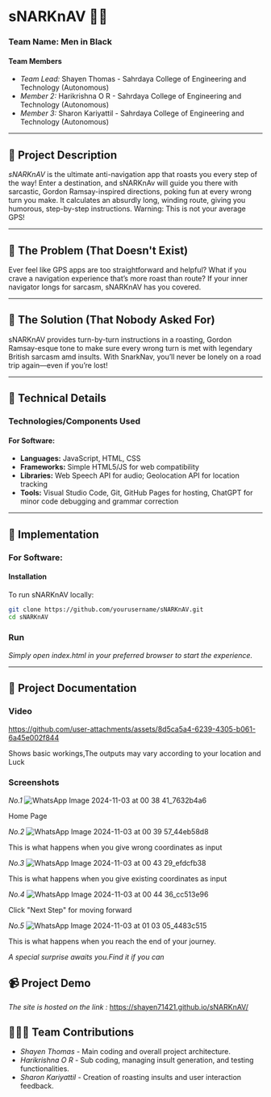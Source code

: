 # sNARKnAV 🚗💥

### Team Name: Men in Black

#### Team Members
- *Team Lead:* Shayen Thomas - Sahrdaya College of Engineering and Technology (Autonomous)
- *Member 2:* Harikrishna O R - Sahrdaya College of Engineering and Technology (Autonomous)
- *Member 3:* Sharon Kariyattil - Sahrdaya College of Engineering and Technology (Autonomous)

---

## 📖 Project Description

*sNARKnAV* is the ultimate anti-navigation app that roasts you every step of the way! Enter a destination, and sNARKnAv will guide you there with sarcastic, Gordon Ramsay-inspired directions, poking fun at every wrong turn you make. It calculates an absurdly long, winding route, giving you humorous, step-by-step instructions. Warning: This is not your average GPS!

---

## 🚫 The Problem (That Doesn't Exist)

Ever feel like GPS apps are too straightforward and helpful? What if you crave a navigation experience that’s more roast than route? If your inner navigator longs for sarcasm, sNARKnAV has you covered.

---

## 🧩 The Solution (That Nobody Asked For)

sNARKnAV provides turn-by-turn instructions in a roasting, Gordon Ramsay-esque tone to make sure every wrong turn is met with legendary British sarcasm amd insults. With SnarkNav, you’ll never be lonely on a road trip again—even if you’re lost!

---

## 🔧 Technical Details

### Technologies/Components Used

#### For Software:
- **Languages:** JavaScript, HTML, CSS
- **Frameworks:** Simple HTML5/JS for web compatibility
- **Libraries:** Web Speech API for audio; Geolocation API for location tracking
- **Tools:** Visual Studio Code, Git, GitHub Pages for hosting, ChatGPT for minor code debugging and grammar correction


---

## 🚀 Implementation

### For Software:

#### Installation
To run sNARKnAV locally:
```bash
git clone https://github.com/yourusername/sNARKnAV.git
cd sNARKnAV
```
### Run
*Simply open index.html in your preferred browser to start the experience.*


---


## 📸 Project Documentation

### Video
https://github.com/user-attachments/assets/8d5ca5a4-6239-4305-b061-6a45e002f844

Shows basic workings,The outputs may vary according to your location and Luck

### Screenshots
*No.1*
![WhatsApp Image 2024-11-03 at 00 38 41_7632b4a6](https://github.com/user-attachments/assets/f8ea648b-160b-45b4-8903-0586b1ff8f31)

Home Page

*No.2*
![WhatsApp Image 2024-11-03 at 00 39 57_44eb58d8](https://github.com/user-attachments/assets/b2b69fff-4704-4189-bd56-662284dd94ac)

This is what happens when you give wrong coordinates as input

*No.3*
![WhatsApp Image 2024-11-03 at 00 43 29_efdcfb38](https://github.com/user-attachments/assets/66ee49b9-a9af-4f82-a48f-78dc9381c8da)

This is what happens when you give existing coordinates as input

*No.4*
![WhatsApp Image 2024-11-03 at 00 44 36_cc513e96](https://github.com/user-attachments/assets/38f00ca8-e211-4422-8984-8e6f72662798)

Click "Next Step" for moving forward

*No.5*
![WhatsApp Image 2024-11-03 at 01 03 05_4483c515](https://github.com/user-attachments/assets/c2a378f9-d686-4563-bc28-5a12f89a4c61)

This is what happens when you reach the end of your journey.

*A special surprise awaits you.Find it if you can*

## 📹 Project Demo

*The site is hosted on the link :* https://shayen71421.github.io/sNARKnAV/

## 🧑‍🤝‍🧑 Team Contributions

- *Shayen Thomas* - Main coding and overall project architecture.
- *Harikrishna O R* - Sub coding, managing insult generation, and testing functionalities. 
- *Sharon Kariyattil* - Creation of roasting insults and user interaction feedback.
